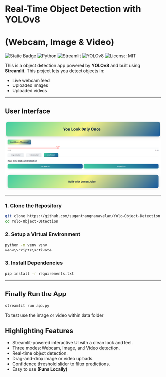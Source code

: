 # Real-Time Object Detection with YOLOv8 
# (Webcam, Image & Video)

![Static Badge](https://img.shields.io/badge/Built%20with-Lemon%20Juice-orange?logoColor=yell)
![Python](https://img.shields.io/badge/Python-3.8%2B-blue?logo=python)
![Streamlit](https://img.shields.io/badge/Built%20with-Streamlit-ff4b4b?logo=streamlit&logoColor=white)
![YOLOv8](https://img.shields.io/badge/YOLO-v8-orange?logo=github)
![License: MIT](https://img.shields.io/badge/License-MIT-green.svg)

This is a object detection app powered by **YOLOv8** and built using **Streamlit**.
This project lets you detect objects in:

* Live webcam feed
* Uploaded images
* Uploaded videos

---

## User Interface

![UI Screenshot](assets/user_interface.png)

---

### 1. Clone the Repository

```bash
git clone https://github.com/suganthangnanavelan/Yolo-Object-Detection.git
cd Yolo-Object-Detection
```

### 2. Setup a Virtual Environment

```bash
python -m venv venv
venv\Scripts\activate
```

### 3. Install Dependencies

```bash
pip install -r requirements.txt
```

---

## Finally Run the App

```bash
streamlit run app.py
```

To test use the image or video within data folder

## Highlighting Features

* Streamlit-powered interactive UI with a clean look and feel.
* Three modes: Webcam, Image, and Video detection.
* Real-time object detection.
* Drag-and-drop image or video uploads.
* Confidence threshold slider to filter predictions.
* Easy to use **(Runs Locally)**
